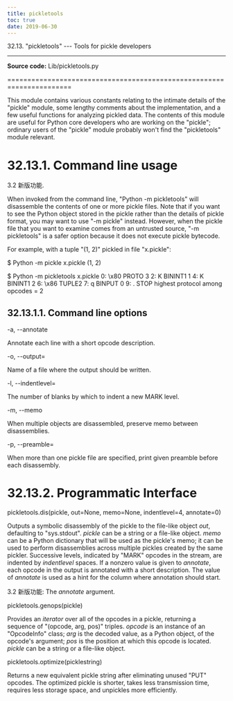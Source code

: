 ```yaml
---
title: pickletools
toc: true
date: 2019-06-30
---
```

32.13. "pickletools" --- Tools for pickle developers
****************************************************

**Source code:** Lib/pickletools.py

======================================================================

This module contains various constants relating to the intimate
details of the "pickle" module, some lengthy comments about the
implementation, and a few useful functions for analyzing pickled data.
The contents of this module are useful for Python core developers who
are working on the "pickle"; ordinary users of the "pickle" module
probably won't find the "pickletools" module relevant.


32.13.1. Command line usage
===========================

3.2 新版功能.

When invoked from the command line, "Python -m pickletools" will
disassemble the contents of one or more pickle files.  Note that if
you want to see the Python object stored in the pickle rather than the
details of pickle format, you may want to use "-m pickle" instead.
However, when the pickle file that you want to examine comes from an
untrusted source, "-m pickletools" is a safer option because it does
not execute pickle bytecode.

For example, with a tuple "(1, 2)" pickled in file "x.pickle":

   $ Python -m pickle x.pickle
   (1, 2)

   $ Python -m pickletools x.pickle
       0: \x80 PROTO      3
       2: K    BININT1    1
       4: K    BININT1    2
       6: \x86 TUPLE2
       7: q    BINPUT     0
       9: .    STOP
   highest protocol among opcodes = 2


32.13.1.1. Command line options
-------------------------------

-a, --annotate

   Annotate each line with a short opcode description.

-o, --output=<file>

   Name of a file where the output should be written.

-l, --indentlevel=<num>

   The number of blanks by which to indent a new MARK level.

-m, --memo

   When multiple objects are disassembled, preserve memo between
   disassemblies.

-p, --preamble=<preamble>

   When more than one pickle file are specified, print given preamble
   before each disassembly.


32.13.2. Programmatic Interface
===============================

pickletools.dis(pickle, out=None, memo=None, indentlevel=4, annotate=0)

   Outputs a symbolic disassembly of the pickle to the file-like
   object *out*, defaulting to "sys.stdout".  *pickle* can be a string
   or a file-like object.  *memo* can be a Python dictionary that will
   be used as the pickle's memo; it can be used to perform
   disassemblies across multiple pickles created by the same pickler.
   Successive levels, indicated by "MARK" opcodes in the stream, are
   indented by *indentlevel* spaces.  If a nonzero value is given to
   *annotate*, each opcode in the output is annotated with a short
   description.  The value of *annotate* is used as a hint for the
   column where annotation should start.

   3.2 新版功能: The *annotate* argument.

pickletools.genops(pickle)

   Provides an *iterator* over all of the opcodes in a pickle,
   returning a sequence of "(opcode, arg, pos)" triples.  *opcode* is
   an instance of an "OpcodeInfo" class; *arg* is the decoded value,
   as a Python object, of the opcode's argument; *pos* is the position
   at which this opcode is located. *pickle* can be a string or a
   file-like object.

pickletools.optimize(picklestring)

   Returns a new equivalent pickle string after eliminating unused
   "PUT" opcodes. The optimized pickle is shorter, takes less
   transmission time, requires less storage space, and unpickles more
   efficiently.
